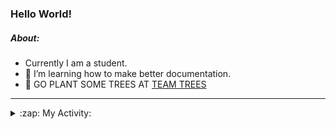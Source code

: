 ### Hello World!

##### About:
- Currently I am a student.
- 🌱 I’m learning how to make better documentation.
- 🌱 GO PLANT SOME TREES AT [TEAM TREES](https://teamtrees.org/)

---
<details>
  <summary>:zap: My Activity:</summary>
  
<!--START_SECTION:waka-->
![Code Time](http://img.shields.io/badge/Code%20Time-1%2C152%20hrs%2039%20mins-blue)

**I'm a Night 🦉** 

```text
🌞 Morning                1454 commits        ██░░░░░░░░░░░░░░░░░░░░░░░   09.28 % 
🌆 Daytime                5496 commits        █████████░░░░░░░░░░░░░░░░   35.10 % 
🌃 Evening                4547 commits        ███████░░░░░░░░░░░░░░░░░░   29.04 % 
🌙 Night                  4163 commits        ███████░░░░░░░░░░░░░░░░░░   26.58 % 
```
📅 **I'm Most Productive on Wednesday** 

```text
Monday                   2345 commits        ████░░░░░░░░░░░░░░░░░░░░░   14.97 % 
Tuesday                  2058 commits        ███░░░░░░░░░░░░░░░░░░░░░░   13.14 % 
Wednesday                3590 commits        ██████░░░░░░░░░░░░░░░░░░░   22.92 % 
Thursday                 1984 commits        ███░░░░░░░░░░░░░░░░░░░░░░   12.67 % 
Friday                   1534 commits        ██░░░░░░░░░░░░░░░░░░░░░░░   09.80 % 
Saturday                 1389 commits        ██░░░░░░░░░░░░░░░░░░░░░░░   08.87 % 
Sunday                   2760 commits        ████░░░░░░░░░░░░░░░░░░░░░   17.62 % 
```


📊 **This Week I Spent My Time On** 

```text
🔥 Editors: 
VS Code                  6 hrs 13 mins       █████████████████████████   100.00 % 

🐱‍💻 Projects: 
giveth-dapps-v2          3 hrs 44 mins       ███████████████░░░░░░░░░░   60.11 % 
praise                   2 hrs 28 mins       ██████████░░░░░░░░░░░░░░░   39.89 % 
```


 Last Updated on 14/07/2023 17:10:54 UTC
<!--END_SECTION:waka-->
</details>
